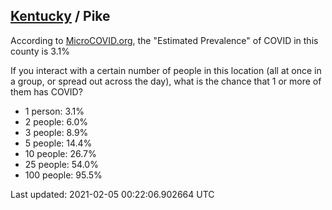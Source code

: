 
## [Kentucky](/united-states/kentucky) / Pike

According to [MicroCOVID.org](http://microcovid.org),
the "Estimated Prevalence" of COVID in this county is 3.1%

If you interact with a certain number of people in this location
(all at once in a group, or spread out across the day), what is the chance that
1 or more of them has COVID?

- 1 person: 3.1%
- 2 people: 6.0%
- 3 people: 8.9%
- 5 people: 14.4%
- 10 people: 26.7%
- 25 people: 54.0%
- 100 people: 95.5%

Last updated: 2021-02-05 00:22:06.902664 UTC
